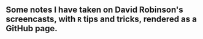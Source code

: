## Some notes I have taken on David Robinson's screencasts, with `R` tips and tricks, rendered as a GitHub page.
